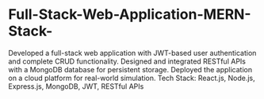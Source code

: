 # Full-Stack-Web-Application-MERN-Stack-
Developed a full-stack web application with JWT-based user authentication and complete CRUD functionality. Designed and integrated RESTful APIs with a MongoDB database for persistent storage. Deployed the application on a cloud platform for real-world simulation.    Tech Stack: React.js, Node.js, Express.js, MongoDB, JWT, RESTful APIs
